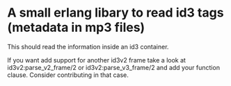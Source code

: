 # A small erlang libary to read id3 tags (metadata in mp3 files)
This should read the information inside an id3 container.

If you want add support for another id3v2 frame take a look at id3v2:parse_v2_frame/2 or id3v2:parse_v3_frame/2 and add your function clause.
Consider contributing in that case.


